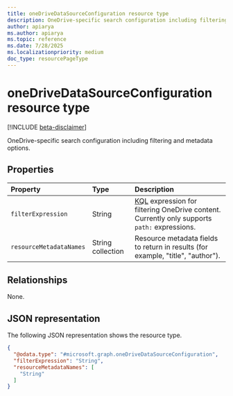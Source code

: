 ```yaml
---
title: oneDriveDataSourceConfiguration resource type
description: OneDrive-specific search configuration including filtering and metadata options.
author: apiarya
ms.author: apiarya
ms.topic: reference
ms.date: 7/28/2025
ms.localizationpriority: medium
doc_type: resourcePageType
---
```


# oneDriveDataSourceConfiguration resource type

[!INCLUDE [beta-disclaimer](../includes/beta-disclaimer.md)]

OneDrive-specific search configuration including filtering and metadata options.

## Properties

| Property                    | Type              | Description                                                                                    |
|:----------------------------|:------------------|:-----------------------------------------------------------------------------------------------|
| `filterExpression`          | String            | [KQL](https://learn.microsoft.com/en-us/sharepoint/dev/general-development/keyword-query-language-kql-syntax-reference) expression for filtering OneDrive content. Currently only supports `path:` expressions.   |
| `resourceMetadataNames`     | String collection | Resource metadata fields to return in results (for example, "title", "author").                     |

## Relationships

None.

## JSON representation

The following JSON representation shows the resource type.

```json
{
  "@odata.type": "#microsoft.graph.oneDriveDataSourceConfiguration",
  "filterExpression": "String",
  "resourceMetadataNames": [
    "String"
  ]
}
```
